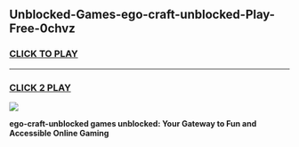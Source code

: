 
## Unblocked-Games-ego-craft-unblocked-Play-Free-0chvz
<h3>
<a href="https://premium76.site?title=ego-craft-unblocked&ref=12A">CLICK TO PLAY</a></h3>
<hr>

<h3>
<a href="https://premium76.site?title=ego-craft-unblocked&ref=12A">CLICK 2 PLAY</a>
  
</h3>

<a href="https://premium76.site?title=ego-craft-unblocked&ref=12A"><img src="https://clearcache.store/games.png"></a>


**ego-craft-unblocked games unblocked: Your Gateway to Fun and Accessible Online Gaming**
